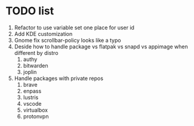 # TODO list

1.  Refactor to use variable set one place for user id
1.  Add KDE customization
1.  Gnome fix scrollbar-policy looks like a typo
1.  Deside how to handle package vs flatpak vs snapd vs appimage when different by distro
    1. authy
    1. bitwarden
    1. joplin
1.  Handle packages with private repos
    1. brave
    1. enpass
    1. lustris
    1. vscode
    1. virtualbox
    1. protonvpn